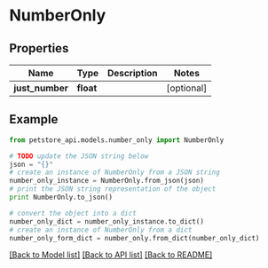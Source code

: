 # NumberOnly


## Properties

Name | Type | Description | Notes
------------ | ------------- | ------------- | -------------
**just_number** | **float** |  | [optional] 

## Example

```python
from petstore_api.models.number_only import NumberOnly

# TODO update the JSON string below
json = "{}"
# create an instance of NumberOnly from a JSON string
number_only_instance = NumberOnly.from_json(json)
# print the JSON string representation of the object
print NumberOnly.to_json()

# convert the object into a dict
number_only_dict = number_only_instance.to_dict()
# create an instance of NumberOnly from a dict
number_only_form_dict = number_only.from_dict(number_only_dict)
```
[[Back to Model list]](../README.md#documentation-for-models) [[Back to API list]](../README.md#documentation-for-api-endpoints) [[Back to README]](../README.md)


